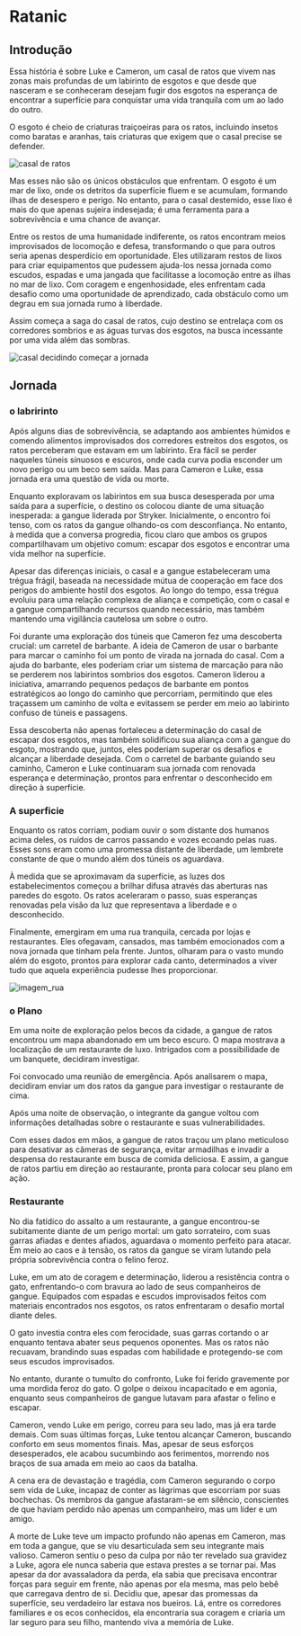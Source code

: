 # Ratanic

## Introdução

Essa história é sobre Luke e Cameron, um casal de ratos que vivem nas zonas mais profundas de um labirinto de esgotos e que desde que nasceram
e se conheceram desejam fugir dos esgotos na esperança de encontrar a superfície para conquistar uma vida tranquila com um ao lado do outro.

O esgoto é cheio de criaturas traiçoeiras para os ratos, incluindo insetos como baratas e aranhas, tais criaturas que exigem que
o casal precise se defender.

![casal de ratos](https://media.giphy.com/media/v1.Y2lkPTc5MGI3NjExb21mNWhvbTZuMmFkOHppYms4NHNhenlpNm94cHN4eTFwb2M4Y2Z5eiZlcD12MV9pbnRlcm5hbF9naWZfYnlfaWQmY3Q9Zw/3o7bu2XqVEpK5AYf8k/giphy.gif)

Mas esses não são os únicos obstáculos que enfrentam. O esgoto é um mar de lixo, onde os detritos da superfície fluem e se acumulam, formando ilhas de desespero e perigo. No entanto, para o casal destemido, esse lixo é mais do que apenas sujeira indesejada; é uma ferramenta para a sobrevivência e uma chance de avançar.

Entre os restos de uma humanidade indiferente, os ratos encontram meios improvisados de locomoção e defesa, transformando o que para outros seria apenas desperdício em oportunidade. Eles utilizaram restos de lixos para criar equipamentos que pudessem ajuda-los nessa jornada como escudos, espadas e uma jangada que facilitasse a locomoção entre as ilhas no mar de lixo. Com coragem e engenhosidade, eles enfrentam cada desafio como uma oportunidade de aprendizado, cada obstáculo como um degrau em sua jornada rumo à liberdade.

Assim começa a saga do casal de ratos, cujo destino se entrelaça com os corredores sombrios e as águas turvas dos esgotos, na busca incessante por uma vida além das sombras.

![casal decidindo começar a jornada ](https://media.giphy.com/media/v1.Y2lkPTc5MGI3NjExMDMxejBpdXhsbG5sMzR5YmQ3bHc2eGtncnQwNXVxdHRzZHU3aWs2biZlcD12MV9pbnRlcm5hbF9naWZfYnlfaWQmY3Q9Zw/3o7ZeI35wIOKq9vMe4/giphy.gif)

## Jornada
### o labririnto 
Após alguns dias de sobrevivência, se adaptando aos ambientes húmidos e comendo alimentos improvisados dos corredores estreitos dos esgotos, os ratos perceberam que estavam em um labirinto. Era fácil se perder naqueles túneis sinuosos e escuros, onde cada curva podia esconder um novo perigo ou um beco sem saída. Mas para Cameron e Luke, essa jornada era uma questão de vida ou morte.

Enquanto exploravam os labirintos em sua busca desesperada por uma saída para a superfície, o destino os colocou diante de uma situação inesperada: a gangue liderada por Stryker. Inicialmente, o encontro foi tenso, com os ratos da gangue olhando-os com desconfiança. No entanto, à medida que a conversa progredia, ficou claro que ambos os grupos compartilhavam um objetivo comum: escapar dos esgotos e encontrar uma vida melhor na superfície.

Apesar das diferenças iniciais, o casal e a gangue estabeleceram uma trégua frágil, baseada na necessidade mútua de cooperação em face dos perigos do ambiente hostil dos esgotos. Ao longo do tempo, essa trégua evoluiu para uma relação complexa de aliança e competição, com o casal e a gangue compartilhando recursos quando necessário, mas também mantendo uma vigilância cautelosa um sobre o outro.

Foi durante uma exploração dos túneis que Cameron fez uma descoberta crucial: um carretel de barbante. A ideia de Cameron de usar o barbante para marcar o caminho foi um ponto de virada na jornada do casal. Com a ajuda do barbante, eles poderiam criar um sistema de marcação para não se perderem nos labirintos sombrios dos esgotos. Cameron liderou a iniciativa, amarrando pequenos pedaços de barbante em pontos estratégicos ao longo do caminho que percorriam, permitindo que eles traçassem um caminho de volta e evitassem se perder em meio ao labirinto confuso de túneis e passagens.

Essa descoberta não apenas fortaleceu a determinação do casal de escapar dos esgotos, mas também solidificou sua aliança com a gangue do esgoto, mostrando que, juntos, eles poderiam superar os desafios e alcançar a liberdade desejada. Com o carretel de barbante guiando seu caminho, Cameron e Luke continuaram sua jornada com renovada esperança e determinação, prontos para enfrentar o desconhecido em direção à superfície.

### A superficie 
Enquanto os ratos corriam, podiam ouvir o som distante dos humanos acima deles, os ruídos de carros passando e vozes ecoando pelas ruas. Esses sons eram como uma promessa distante de liberdade, um lembrete constante de que o mundo além dos túneis os aguardava.

À medida que se aproximavam da superfície, as luzes dos estabelecimentos começou a brilhar difusa através das aberturas nas paredes do esgoto. Os ratos aceleraram o passo, suas esperanças renovadas pela visão da luz que representava a liberdade e o desconhecido.

Finalmente, emergiram em uma rua tranquila, cercada por lojas e restaurantes. Eles ofegavam, cansados, mas também emocionados com a nova jornada que tinham pela frente. Juntos, olharam para o vasto mundo além do esgoto, prontos para explorar cada canto, determinados a viver tudo que aquela experiência pudesse lhes proporcionar.

![imagem_rua](https://www.google.com/url?sa=i&url=https%3A%2F%2Fde.freepik.com%2Ffotos-premium%2Feine-dunkle-gasse-mit-einem-schild-auf-dem-pou-steht_40864482.htm&psig=AOvVaw24eovoh4_1HE_MhBxC_wYA&ust=1713647621067000&source=images&cd=vfe&opi=89978449&ved=0CBAQjRxqFwoTCKD59vuYz4UDFQAAAAAdAAAAABAR "Rua do beco")

### o Plano
Em uma noite de exploração pelos becos da cidade, a gangue de ratos encontrou um mapa abandonado em um beco escuro. O mapa mostrava a localização de um restaurante de luxo. Intrigados com a possibilidade de um banquete, decidiram investigar.

Foi convocado uma reunião de emergência. Após analisarem o mapa, decidiram enviar um dos ratos da gangue para investigar o restaurante de cima.

Após uma noite de observação, o integrante da gangue voltou com informações detalhadas sobre o restaurante e suas vulnerabilidades. 

Com esses dados em mãos, a gangue de ratos traçou um plano meticuloso para desativar as câmeras de segurança, evitar armadilhas e invadir a despensa do restaurante em busca de comida deliciosa. E assim, a gangue de ratos partiu em direção ao restaurante, pronta para colocar seu plano em ação.

### Restaurante
No dia fatídico do assalto a um restaurante, a gangue encontrou-se subitamente diante de um perigo mortal: um gato sorrateiro, com suas garras afiadas e dentes afiados, aguardava o momento perfeito para atacar. Em meio ao caos e à tensão, os ratos da gangue se viram lutando pela própria sobrevivência contra o felino feroz.

Luke, em um ato de coragem e determinação, liderou a resistência contra o gato, enfrentando-o com bravura ao lado de seus companheiros de gangue. Equipados com espadas e escudos improvisados feitos com materiais encontrados nos esgotos, os ratos enfrentaram o desafio mortal diante deles.

O gato investia contra eles com ferocidade, suas garras cortando o ar enquanto tentava abater seus pequenos oponentes. Mas os ratos não recuavam, brandindo suas espadas com habilidade e protegendo-se com seus escudos improvisados.

No entanto, durante o tumulto do confronto, Luke foi ferido gravemente por uma mordida feroz do gato. O golpe o deixou incapacitado e em agonia, enquanto seus companheiros de gangue lutavam para afastar o felino e escapar.

Cameron, vendo Luke em perigo, correu para seu lado, mas já era tarde demais. Com suas últimas forças, Luke tentou alcançar Cameron, buscando conforto em seus momentos finais. Mas, apesar de seus esforços desesperados, ele acabou sucumbindo aos ferimentos, morrendo nos braços de sua amada em meio ao caos da batalha.

A cena era de devastação e tragédia, com Cameron segurando o corpo sem vida de Luke, incapaz de conter as lágrimas que escorriam por suas bochechas. Os membros da gangue afastaram-se em silêncio, conscientes de que haviam perdido não apenas um companheiro, mas um líder e um amigo.

A morte de Luke teve um impacto profundo não apenas em Cameron, mas em toda a gangue, que se viu desarticulada sem seu integrante mais valioso. Cameron sentiu o peso da culpa por não ter revelado sua gravidez a Luke, agora ele nunca saberia que estava prestes a se tornar pai. Mas apesar da dor avassaladora da perda, ela sabia que precisava encontrar forças para seguir em frente, não apenas por ela mesma, mas pelo bebê que carregava dentro de si. Decidiu que, apesar das promessas da superfície, seu verdadeiro lar estava nos bueiros. Lá, entre os corredores familiares e os ecos conhecidos, ela encontraria sua coragem e criaria um lar seguro para seu filho, mantendo viva a memória de Luke.

